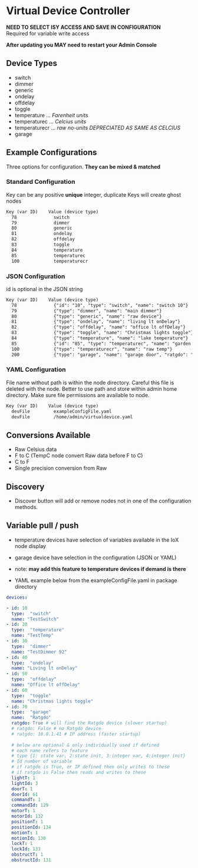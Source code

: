 # Virtual Device Controller

**NEED TO SELECT ISY ACCESS AND SAVE IN CONFIGURATION**  
Required for variable write access

**After updating you MAY need to restart your Admin Console**

## Device Types

- switch
- dimmer
- generic
- ondelay
- offdelay
- toggle
- temperature     ... *Farenheit units*
- temperaturec    ... *Celcius units*
- temperaturecr   ... *raw no-units DEPRECIATED AS SAME AS CELCIUS*
- garage

## Example Configurations

Three options for configuration.  **They can be mixed & matched**

### Standard Configuration

Key can be any positive **unique** integer,
duplicate Keys will create ghost nodes

````md
Key (var ID)    Value (device type)
  78              switch
  79              dimmer
  80              generic
  81              ondelay
  82              offdelay
  83              toggle
  84              temperature
  85              temperaturec
  100             temperaturecr
````

### JSON Configuration

id is optional in the JSON string

```md
Key (var ID)    Value (device type)
  78              {"id": "10", "type": "switch", "name": "switch 10"}
  79              {"type": "dimmer", "name": "main dimmer"}
  80              {"type": "generic", "name": "raw device"}
  81              {"type": "ondelay", "name": "living lt onDelay"}
  82              {"type": "offdelay", "name": "office lt offDelay"}
  83              {"type": "toggle", "name": "Christmas lights toggle"}
  84              {"type": "temperature", "name": "lake temperature"}
  85              {"id": "85", "type": "temperaturec", "name": "garden temp"}
  100             {"type": "temperaturecr", "name": "raw temp"}
  200             {"type": "garage", "name": "garage door", "ratgdo": "True"}
```

### YAML Configuration

File name without path is within the node directory.
Careful this file is deleted with the node.
Better to use path and store within admin home directory.
Make sure file permissions are available to node.

```md
Key (var ID)    Value (device type)
  devFile         exampleConfigFile.yaml
  devFile         /home/admin/virtualdevice.yaml
```

## Conversions Available

- Raw Celsius data
- F to C  (TempC node convert Raw data before F to C)  
- C to F  
- Single precision conversion from Raw

## Discovery

- Discover button will add or remove nodes not in one of the configuration methods.

## Variable pull / push

- temperature devices have selection of variables available in the IoX node display
- garage device have selection in the configuration (JSON or YAML)
- note: **may add this feature to temperature devices if demand is there**

- YAML example below from the exampleConfigFile.yaml in package directory

```yaml
devices:

- id: 10
  type:  "switch"
  name: "TestSwitch"
- id: 20
  type:  "temperature"
  name: "TestTemp"
- id: 30
  type:  "dimmer"
  name: "TestDimmer 92"
- id: 40
  type:  "ondelay"
  name: "Living lt onDelay"
- id: 50
  type:  "offdelay"
  name: "Office lt offDelay"
- id: 60
  type:  "toggle"
  name: "Christmas lights toggle"
- id: 70
  type:  "garage"
  name:  "Ratgdo"
  ratgdo: True # will find the Ratgdo device (slower startup)
  # ratgdo: False # no Ratgdo device
  # ratgdo: 10.0.1.41 # IP address (faster startup)
  
  # below are optional & only individually used if defined
  # each name refers to feature
  # type {1: state var, 2:state init, 3:integer var, 4:integer init}
  # Id number of variable
  # if ratgdo is True, or IP defined then only writes to these
  # if ratgdo is False then reads and writes to these
  lightT: 1
  lightId: 3
  doorT: 1
  doorId: 61
  commandT: 1
  commandId: 129
  motorT: 1
  motorId: 132
  positionT: 1
  positionId: 134
  motionT: 1
  motionId: 130
  lockT: 1
  lockId: 133
  obstructT: 1
  obstructId: 131
```
